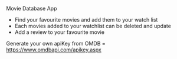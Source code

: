 Movie Database App

- Find your favourite movies and add them to your watch list
- Each movies added to your watchlist can be deleted and update
- Add a review to your favourite movie

Generate your own apiKey from OMDB = https://www.omdbapi.com/apikey.aspx
